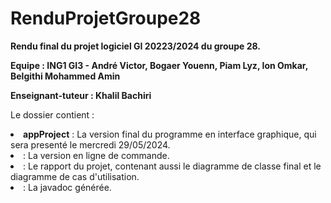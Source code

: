 # RenduProjetGroupe28
<b>Rendu final du projet logiciel GI 20223/2024 du groupe 28.</b>
<p><b>Equipe : ING1 GI3 - André Victor, Bogaer Youenn, Piam Lyz, Ion Omkar, Belgithi Mohammed Amin</b></p>
<p><b>Enseignant-tuteur : Khalil Bachiri</b></p>

<p>Le dossier contient :
        <li><b>appProject</b> : La version final du programme en interface graphique, qui sera presenté le mercredi 29/05/2024.</li>
        <li><b></b> : La version en ligne de commande.</li>
        <li><b></b> : Le rapport du projet, contenant aussi le diagramme de classe final et le diagramme de cas d'utilisation.</li>
        <li><b></b> : La javadoc générée.</li>
</p>
